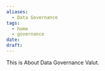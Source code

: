 ```yaml
---
aliases:
  - Data Governance
tags:
  - home
  - governance
date: 
draft:
---
```

This is About Data Governance Valut.